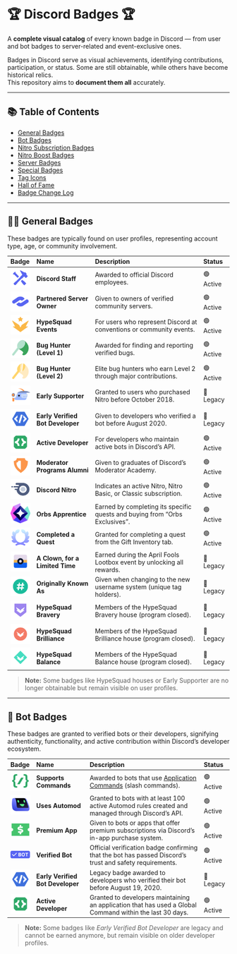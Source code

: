 # 🏆 Discord Badges 🏆

A **complete visual catalog** of every known badge in Discord — from user and bot badges to server-related and event-exclusive ones.  

Badges in Discord serve as visual achievements, identifying contributions, participation, or status. Some are still obtainable, while others have become historical relics.  
This repository aims to **document them all** accurately.

---

## 📚 Table of Contents

- [General Badges](#-general-badges)  
- [Bot Badges](#-bot-badges)  
- [Nitro Subscription Badges](#-nitro-subscription-badges)  
- [Nitro Boost Badges](#-nitro-boost-badges)  
- [Server Badges](#-server-badges)  
- [Special Badges](#-special-badges)  
- [Tag Icons](#-tag-icons)  
- [Hall of Fame](#-hall-of-fame)  
- [Badge Change Log](#-badge-change-log)

---

## 🧍‍♂️ General Badges

These badges are typically found on user profiles, representing account type, age, or community involvement.

| Badge | Name | Description | Status |
|:------|:------|:-------------|:--------|
| <img src="/assets/discordstaff.svg" width="48"> | **Discord Staff** | Awarded to official Discord employees. | 🟢 Active |
| <img src="/assets/discordpartner.svg" width="48"> | **Partnered Server Owner** | Given to owners of verified community servers. | 🟢 Active |
| <img src="/assets/hypesquadevents.svg" width="48"> | **HypeSquad Events** | For users who represent Discord at conventions or community events. | 🟢 Active |
| <img src="/assets/discordbughunter1.svg" width="48"> | **Bug Hunter (Level 1)** | Awarded for finding and reporting verified bugs. | 🟢 Active |
| <img src="/assets/discordbughunter2.svg" width="48"> | **Bug Hunter (Level 2)** | Elite bug hunters who earn Level 2 through major contributions. | 🟢 Active |
| <img src="/assets/discordearlysupporter.svg" width="48"> | **Early Supporter** | Granted to users who purchased Nitro before October 2018. | 🔴 Legacy |
| <img src="/assets/discordbotdev.svg" width="48"> | **Early Verified Bot Developer** | Given to developers who verified a bot before August 2020. | 🔴 Legacy |
| <img src="/assets/activedeveloper.svg" width="48"> | **Active Developer** | For developers who maintain active bots in Discord’s API. | 🟢 Active |
| <img src="/assets/discordmod.svg" width="48"> | **Moderator Programs Alumni** | Given to graduates of Discord’s Moderator Academy. | 🟢 Active |
| <img src="/assets/discordnitro.svg" width="48"> | **Discord Nitro** | Indicates an active Nitro, Nitro Basic, or Classic subscription. | 🟢 Active |
| <img src="/assets/orb.svg" width="48"> | **Orbs Apprentice** | Earned by completing its specific quests and buying from “Orbs Exclusives”. | 🟢 Active |
| <img src="/assets/quest.png" width="48"> | **Completed a Quest** | Granted for completing a quest from the Gift Inventory tab. | 🟢 Active |
| <img src="/assets/special/discordlootbox.svg" width="48"> | **A Clown, for a Limited Time** | Earned during the April Fools Lootbox event by unlocking all rewards. | 🔴 Legacy |
| <img src="/assets/username.png" width="48"> | **Originally Known As** | Given when changing to the new username system (unique tag holders). | 🔴 Legacy |
| <img src="/assets/hypesquadbravery.svg" width="48"> | **HypeSquad Bravery** | Members of the HypeSquad Bravery house (program closed). | 🔴 Legacy |
| <img src="/assets/hypesquadbrilliance.svg" width="48"> | **HypeSquad Brilliance** | Members of the HypeSquad Brilliance house (program closed). | 🔴 Legacy |
| <img src="/assets/hypesquadbalance.svg" width="48"> | **HypeSquad Balance** | Members of the HypeSquad Balance house (program closed). | 🔴 Legacy |

> **Note:** Some badges like HypeSquad houses or Early Supporter are no longer obtainable but remain visible on user profiles.

---

## 🤖 Bot Badges

These badges are granted to verified bots or their developers, signifying authenticity, functionality, and active contribution within Discord’s developer ecosystem.

| Badge | Name | Description | Status |
|:------|:------|:-------------|:--------|
| <img src="/assets/bot/supportscommands.svg" width="48"> | **Supports Commands** | Awarded to bots that use [Application Commands](https://discord.com/blog/welcome-to-the-new-era-of-discord-apps) (slash commands). | 🟢 Active |
| <img src="/assets/bot/automod.svg" width="48"> | **Uses Automod** | Granted to bots with at least 100 active Automod rules created and managed through Discord’s API. | 🟢 Active |
| <img src="/assets/bot/premiumbot.png" width="48"> | **Premium App** | Given to bots or apps that offer premium subscriptions via Discord’s in-app purchase system. | 🟢 Active |
| <img src="/assets/bot/verifiedbot.svg" width="48"> | **Verified Bot** | Official verification badge confirming that the bot has passed Discord’s trust and safety requirements. | 🟢 Active |
| <img src="/assets/bot/earlyverifiedbot.svg" width="48"> | **Early Verified Bot Developer** | Legacy badge awarded to developers who verified their bot before August 19, 2020. | 🔴 Legacy |
| <img src="/assets/bot/activedeveloper.svg" width="48"> | **Active Developer** | Granted to developers maintaining an application that has used a Global Command within the last 30 days. | 🟢 Active |

> **Note:** Some badges like *Early Verified Bot Developer* are legacy and cannot be earned anymore, but remain visible on older developer profiles.

